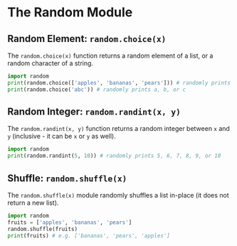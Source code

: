 # The Random Module

## Random Element: `random.choice(x)`

The `random.choice(x)` function returns a random element of a list, or a random character of a string.

```python
import random
print(random.choice(['apples', 'bananas', 'pears'])) # randomly prints apples, bananas, or pears
print(random.choice('abc')) # randomly prints a, b, or c
```

## Random Integer: `random.randint(x, y)`

The `random.randint(x, y)` function returns a random integer between `x` and `y` (inclusive - it can be `x` or `y` as well).

```python
import random
print(random.randint(5, 10)) # randomly prints 5, 6, 7, 8, 9, or 10
```

## Shuffle: `random.shuffle(x)`

The `random.shuffle(x)` module randomly shuffles a list in-place (it does not return a new list).

```python
import random
fruits = ['apples', 'bananas', 'pears']
random.shuffle(fruits)
print(fruits) # e.g. ['bananas', 'pears', 'apples']
```